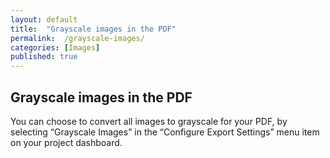 ```yaml
---
layout: default
title:  "Grayscale images in the PDF"
permalink:  /grayscale-images/
categories: [Images]
published: true
---
```


<section data-type="chapter" class="hsecchapter" data-hederis-type="hsecchapter" id="grayscale-images" data-pi-attrs="id: grayscale-images" role="doc-chapter" title="Grayscale images in the PDF"><h1 data-hederis-type="hblkchaptitle" class="hblkchaptitle" id="ppcKmb1L5">Grayscale images in the PDF</h1>
    <p class="hblkp" data-hederis-type="hblkp" id="pcAFefzZS">You can choose to convert all images to grayscale for your PDF, by selecting &#8220;Grayscale Images&#8221; in the &#8220;Configure Export Settings&#8221; menu item on your project dashboard.</p>
    </section>
    